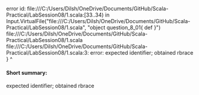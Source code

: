 error id: file:///C:/Users/Dilsh/OneDrive/Documents/GitHub/Scala-Practical/LabSession08/1.scala:[33..34) in Input.VirtualFile("file:///C:/Users/Dilsh/OneDrive/Documents/GitHub/Scala-Practical/LabSession08/1.scala", "object question_8_01{
    def 
}")
file:///C:/Users/Dilsh/OneDrive/Documents/GitHub/Scala-Practical/LabSession08/1.scala
file:///C:/Users/Dilsh/OneDrive/Documents/GitHub/Scala-Practical/LabSession08/1.scala:3: error: expected identifier; obtained rbrace
}
^
#### Short summary: 

expected identifier; obtained rbrace